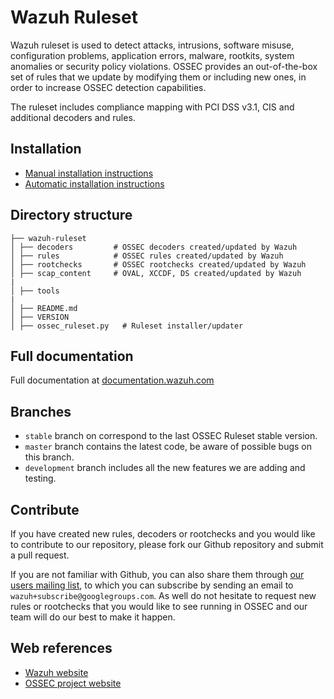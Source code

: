 # Wazuh Ruleset

Wazuh ruleset is used to detect attacks, intrusions, software misuse, configuration problems, application errors, malware, rootkits, system anomalies or security policy violations. OSSEC provides an out-of-the-box set of rules that we update by modifying them or including new ones, in order to increase OSSEC detection capabilities.

The ruleset includes compliance mapping with PCI DSS v3.1, CIS and additional decoders and rules.

## Installation

* [Manual installation instructions](http://documentation.wazuh.com/en/latest/ossec_ruleset.html#manual-installation)
* [Automatic installation instructions](http://documentation.wazuh.com/en/latest/ossec_ruleset.html#automatic-installation)

## Directory structure

    ├── wazuh-ruleset             
    │ ├── decoders         # OSSEC decoders created/updated by Wazuh
    │ ├── rules            # OSSEC rules created/updated by Wazuh
    │ ├── rootchecks       # OSSEC rootchecks created/updated by Wazuh
    │ ├── scap_content     # OVAL, XCCDF, DS created/updated by Wazuh
    |
    │ ├── tools
    |
    │ ├── README.md
    │ ├── VERSION
    │ ├── ossec_ruleset.py   # Ruleset installer/updater

## Full documentation

Full documentation at [documentation.wazuh.com](http://documentation.wazuh.com/en/latest/ossec_ruleset.html)

## Branches

* `stable` branch on correspond to the last OSSEC Ruleset stable version.
* `master` branch contains the latest code, be aware of possible bugs on this branch.
* `development` branch includes all the new features we are adding and testing.


## Contribute

If you have created new rules, decoders or rootchecks and you would like to contribute to our repository, please fork our Github repository and submit a pull request.

If you are not familiar with Github, you can also share them through [our users mailing list](https://groups.google.com/d/forum/wazuh), to which you can subscribe by sending an email to `wazuh+subscribe@googlegroups.com`. As well do not hesitate to request new rules or rootchecks that you would like to see running in OSSEC and our team will do our best to make it happen.

## Web references

* [Wazuh website](http://wazuh.com)
* [OSSEC project website](http://ossec.github.io)